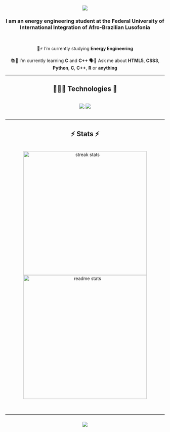 <h1 align="center">
    <img src="https://readme-typing-svg.herokuapp.com/?font=Righteous&size=35&center=true&vCenter=true&width=500&height=70&duration=4000&lines=Hi+There!+👋;+I'm+Lucas+Passos!;" />
</h1>
<h3 align="center">
I am an <strong>energy engineering</strong> student at the <strong>Federal University of International Integration of Afro-Brazilian Lusofonia</strong></h3>
<br/>
<div align="center">
 
 👷⚡ I’m currently studying <strong>Energy Engineering</strong>
 
 📚🌱 I’m currently learning <strong>C</strong> and <strong>C++</strong>
 🗣️💬 Ask me about <strong>HTML5</strong>, <strong>CSS3</strong>, <strong>Python</strong>, <strong>C</strong>, <strong>C++</strong>, <strong>R</strong> or <strong>anything</strong>
 
 </div>
 
<div align="center"> 
</div>
 <hr/>
 
<h2 align="center"> 👩🏼‍💻 Technologies 🧠</h2>
<br/>
<div align="center">
    <img src="https://skillicons.dev/icons?i=html,css,vscode,github,git,r" />
    <img src="https://skillicons.dev/icons?i=python,c" /><br>
</div>
<br/>
<hr/>
<h2 align="center">⚡ Stats ⚡</h2>
<br>
<div align=center>
  <img width=390 src="https://github-readme-streak-stats-salesp07.vercel.app/?user=devlucaspassos&count_private=true&theme=react&border_radius=10" alt="streak stats"/>
  <img width=390 src="https://github-readme-stats-salesp07.vercel.app/api?username=devlucaspassos&count_private=true&show_icons=true&theme=react&rank_icon=github&border_radius=10" alt="readme stats" />
  <br/>
</div>
<br/><br/>
<hr/>

<h3 align="center">
    <img src="https://readme-typing-svg.herokuapp.com/?font=Righteous&size=25&center=true&vCenter=true&width=500&height=70&duration=4000&lines=Thanks+for+visiting!+✌️;😘">
</h3>

<br/>
